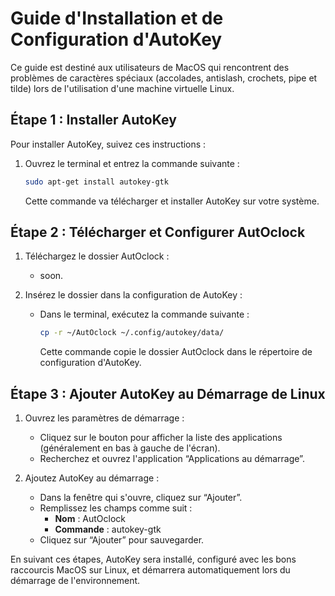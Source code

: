 # Guide d'Installation et de Configuration d'AutoKey

Ce guide est destiné aux utilisateurs de MacOS qui rencontrent des problèmes de caractères spéciaux (accolades, antislash, crochets, pipe et tilde) lors de l'utilisation d'une machine virtuelle Linux.

## Étape 1 : Installer AutoKey

Pour installer AutoKey, suivez ces instructions :
1. Ouvrez le terminal et entrez la commande suivante :
    ```bash
    sudo apt-get install autokey-gtk
    ```
    Cette commande va télécharger et installer AutoKey sur votre système.

## Étape 2 : Télécharger et Configurer AutOclock

1. Téléchargez le dossier AutOclock :
   - soon.

2. Insérez le dossier dans la configuration de AutoKey :
   - Dans le terminal, exécutez la commande suivante :
     ```bash
     cp -r ~/AutOclock ~/.config/autokey/data/
     ```
     Cette commande copie le dossier AutOclock dans le répertoire de configuration d'AutoKey.

## Étape 3 : Ajouter AutoKey au Démarrage de Linux

1. Ouvrez les paramètres de démarrage :
   - Cliquez sur le bouton pour afficher la liste des applications (généralement en bas à gauche de l'écran).
   - Recherchez et ouvrez l'application “Applications au démarrage”.

2. Ajoutez AutoKey au démarrage :
   - Dans la fenêtre qui s'ouvre, cliquez sur “Ajouter”.
   - Remplissez les champs comme suit :
     - **Nom** : AutOclock
     - **Commande** : autokey-gtk
   - Cliquez sur “Ajouter” pour sauvegarder.

En suivant ces étapes, AutoKey sera installé, configuré avec les bons raccourcis MacOS sur Linux, et démarrera automatiquement lors du démarrage de l'environnement.
